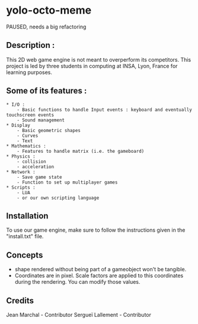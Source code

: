 yolo-octo-meme
==============

PAUSED, needs a big refactoring

## Description : 
This 2D web game engine is not meant to overperform its competitors.
This project is led by three students in computing at INSA, Lyon, France for learning purposes.

## Some of its features :
	* I/O :
		- Basic functions to handle Input events : keyboard and eventually touchscreen events
		- Sound management
	* Display
		- Basic geometric shapes
		- Curves
		- Text
	* Mathematics :
		- Features to handle matrix (i.e. the gameboard)
	* Physics :
		- collision
		- acceleration
	* Network :
		- Save game state
		- Function to set up multiplayer games
	* Scripts :
		- LUA
		- or our own scripting language
		
## Installation
To use our game engine, make sure to follow the instructions given in the "install.txt" file.
		
## Concepts
* shape rendered without being part of a gameobject won't be tangible.
* Coordinates are in pixel. Scale factors are applied to this coordinates during the rendering. You can modify those values.

## Credits
Jean Marchal - Contributor
Sergueï Lallement - Contributor
